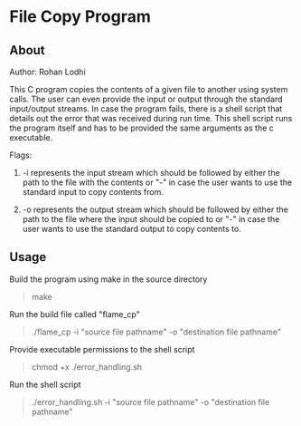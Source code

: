 # File Copy Program

## About 
Author: Rohan Lodhi

This C program copies the contents of a given file to another using system calls. The user can even provide the input or output through the standard input/output streams. In case the program fails, there is a shell script that details out the error that was received during run time. This shell script runs the program itself and has to be provided the same arguments as the c executable. 

Flags: 

1. -i represents the input stream which should be followed by either the path to the file with the contents or "-" in case the user wants to use the standard input to copy contents from.

2. -o represents the output stream which should be followed by either the path to the file where the input should be copied to or "-" in case the user wants to use the standard output to copy contents to.

## Usage 

Build the program using make in the source directory

> make

Run the build file called "flame_cp"

> ./flame_cp  -i "source file pathname" -o "destination file pathname"

Provide executable permissions to the shell script

> chmod +x ./error_handling.sh

Run the shell script 

> ./error_handling.sh -i "source file pathname" -o "destination file pathname"